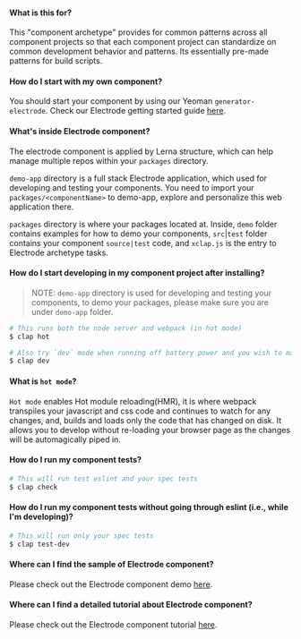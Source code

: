 #### What is this for?

This "component archetype" provides for common patterns across all component projects so that each component project can standardize on common development behavior and patterns. Its essentially pre-made patterns for build scripts.

#### How do I start with my own component?

You should start your component by using our Yeoman `generator-electrode`. Check our Electrode getting started guide [here](https://docs.electrode.io/chapter1/quick-start/start-with-component.html).

#### What's inside Electrode component?

The electrode component is applied by Lerna structure, which can help manage multiple repos within your `packages` directory.

`demo-app` directory is a full stack Electrode application, which used for developing and testing your components. You need to import your `packages/<componentName>` to demo-app, explore and personalize this web application there.

`packages` directory is where your packages located at. Inside, `demo` folder contains examples for how to demo your components, `src`|`test` folder contains your component `source|test` code, and `xclap.js` is the entry to Electrode archetype tasks.

#### How do I start developing in my component project after installing?

> NOTE: `demo-app` directory is used for developing and testing your components, to demo your packages, please make sure you are under `demo-app` folder.

```bash
# This runs both the node server and webpack (in hot mode)
$ clap hot

# Also try `dev` mode when running off battery power and you wish to maximize battery life.
$ clap dev
```

#### What is `hot mode`?

`Hot mode` enables Hot module reloading(HMR), it is where webpack transpiles your javascript and css code and continues to watch for any changes, and, builds and loads only the code that has changed on disk. It allows you to develop without re-loading your browser page as the changes will be automagically piped in.

#### How do I run my component tests?

```bash
# This will run test eslint and your spec tests
$ clap check
```

#### How do I run my component tests without going through eslint (i.e., while I'm developing)?

```bash
# This will run only your spec tests
$ clap test-dev
```

#### Where can I find the sample of Electrode component?

Please check out the Electrode component demo [here](https://github.com/electrode-io/electrode/tree/master/samples/demo-component).

#### Where can I find a detailed tutorial about Electrode component?

Please check out the Electrode component tutorial [here](https://docs.electrode.io/chapter1/quick-start/start-with-component.html).
